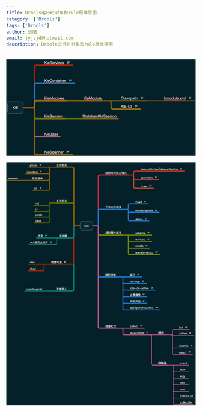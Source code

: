 ```yaml
---
title: Drools运行时对象和rule思维导图
category: ['Drools']
tags: ['Drools']
author: 景阳
email: jyjsjd@hotmail.com
description: Drools运行时对象和rule思维导图
---
```


![](/assets/img/KIE.png)

![](/assets/img/Rule.png)


